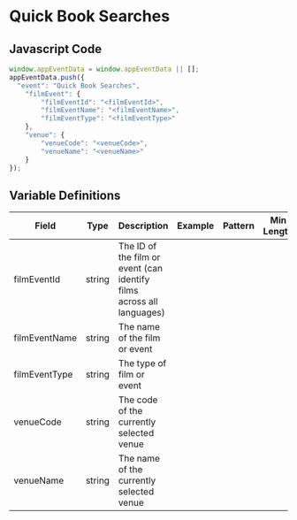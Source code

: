 # Quick Book Searches

### 

## Javascript Code
```js
window.appEventData = window.appEventData || [];
appEventData.push({
  "event": "Quick Book Searches",
    "filmEvent": {
        "filmEventId": "<filmEventId>",
        "filmEventName": "<filmEventName>",
        "filmEventType": "<filmEventType>"
    },
    "venue": {
        "venueCode": "<venueCode>",
        "venueName": "<venueName>"
    }
});
```

## Variable Definitions

|Field|Type|Description|Example|Pattern|Min Length|Max Length|Minimum|Maximum|Multiple Of|
| --- | --- | --- | --- | --- | --- | --- | --- | --- | --- |
|filmEventId|string|The ID of the film or event \(can identify films across all languages\)||||||||
|filmEventName|string|The name of the film or event||||||||
|filmEventType|string|The type of film or event||||||||
|venueCode|string|The code of the currently selected venue||||||||
|venueName|string|The name of the currently selected venue||||||||




